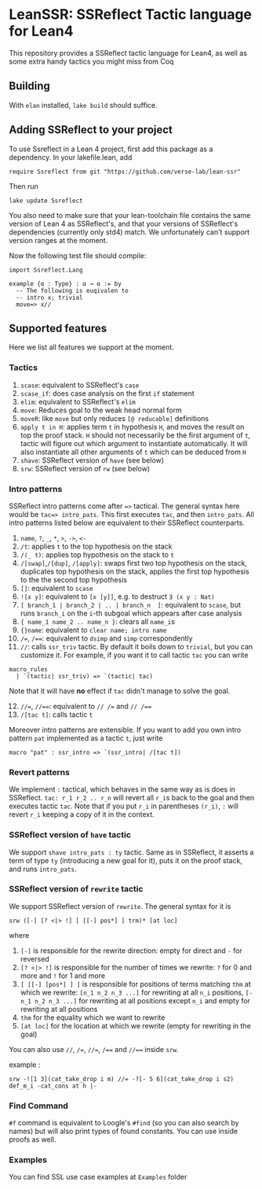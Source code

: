 # LeanSSR: SSReflect Tactic language for Lean4

This repository provides a SSReflect tactic language for Lean4, as well as some extra handy tactics you might miss from Coq

## Building 

With `elan` installed, `lake build` should suffice.

## Adding SSReflect to your project

To use Ssreflect in a Lean 4 project, first add this package as a dependency. In your lakefile.lean, add

```lean
require Ssreflect from git "https://github.com/verse-lab/lean-ssr"
```

Then run 

```
lake update Ssreflect
```

You also need to make sure that your lean-toolchain file contains the same version of Lean 4 as SSReflect's, and that your versions of SSReflect's dependencies (currently only std4) match. We unfortunately can't support version ranges at the moment.

Now the following test file should compile:

```lean
import Ssreflect.Lang

example {α : Type} : α → α := by
  -- The following is euqivalen to 
  -- intro x; trivial
  move=> x//
```


## Supported features

Here we list all features we support at the moment.

### Tactics

1. `scase`: equivalent to SSReflect's `case`
6. `scase_if`: does case analysis on the first `if` statement
2. `elim`: equivalent to SSReflect's `elim`
3. `move`:  Reduces goal to the weak head normal form
4. `moveR`: like `move` but only reduces `[@ reducable]` definitions
5. `apply t in H`: applies term `t` in hypothesis `H`, and moves the result on top the proof stack. `H` should not necessarily be the first argument of `t`, tactic will figure out which argument to instantiate automatically. It will also instantiate all other arguments of `t` which can be deduced from `H`
6. `shave`: SSReflect version of `have` (see below)
6. `srw`: SSReflect version of `rw` (see below)

### Intro patterns

SSReflect intro patterns come after `=>` tactical. The general syntax here would be `tac=> intro_pats`. This first executes `tac`, and then `intro_pats`. All intro patterns listed below are equivalent to their SSReflect counterparts.

1. `name`, `?`, `_`, `*`, `>`, `->`, `<-`
2. `/t`: applies `t` to the top hypothesis on the stack 
3. `/(_ t)`: applies top hypothesis on the stack to `t` 
4. `/[swap]`,`/[dup]`, `/[apply]`: swaps first two top hypothesis on the stack, duplicates top hypothesis on the stack, applies the first top hypothesis to the the second top hypothesis
5. `[]`: equivalent to `scase`
6. `![x y]`: equivalent to `[x [y]]`, e.g. to destruct `∃ (x y : Nat)`
7. `[ branch_1 | branch_2 | .. | branch_n  ]`: equivalent to `scase`, but runs `branch_i` on the `i`-th subgoal which appears after case analysis
8. `{ name_1 name_2 .. name_n }`: clears all `name_i`s
9. `{}name`: equivalent to `clear name; intro name`
10. `/=`, `/==`: equivalent to `dsimp` and `simp` correspondently
11. `//`: calls `ssr_triv` tactic. By default it boils down to `trivial`, but you can customize it. For example, if you want it to call tactic `tac` you can write 
```lean
macro_rules
  | `(tactic| ssr_triv) => `(tactic| tac)
```
Note that it will have **no** effect if `tac` didn't manage to solve the goal.

12. `//=`, `//==`: equivalent to `// /=` and `// /==`
13. `/[tac t]`: calls tactic `t`

Moreover intro patterns are extensible. If you want to add you own intro pattern `pat` implemented as a tactic `t`, just write 

```lean
macro "pat" : ssr_intro => `(ssr_intro| /[tac t])
```

### Revert patterns

We implement `:` tactical, which behaves in the same way as is does in SSReflect. `tac: r_1 r_2 .. r_n` will revert all `r_i`s back to the goal and then executes tactic `tac`. Note that if you put `r_i` in parentheses `(r_i)`, `:` will revert `r_i` keeping a copy of it in the context. 

### SSReflect version of `have` tactic

We support `shave intro_pats : ty` tactic. Same as in SSReflect, it asserts a term of type `ty` (introducing a new goal for it), puts it on the proof stack, and runs `intro_pats`.

### SSReflect version of `rewrite` tactic

We support SSReflect version of `rewrite`. The general syntax for it is 
```lean
srw ([-] [? <|> !] [ [[-] pos*] ] trm)* [at loc]
```
where
1.  `[-]` is responsible for the rewrite direction: empty for direct and `-` for reversed
2. `[? <|> !]` is responsible for the number of times we rewrite: `?` for 0 and more and `!` for 1 and more
3. `[ [[-] [pos*] ] ]` is responsible for positions of terms matching `thm` at which we rewrite: `[n_1 n_2 n_3 ...]` for rewriting at all `n_i` positions, `[- n_1 n_2 n_3 ...]` for rewriting at all positions except `n_i` and empty for rewriting at all positions
4. `thm` for the equality which we want to rewrite 
5. `[at loc]` for the location at which we rewrite (empty for rewriting in the goal)

You can also use `//`, `/=`, `//=`, `/==` and `//==` inside `srw`. 

example : 
```lean
srw -![1 3](cat_take_drop i m) //= -?[- 5 6](cat_take_drop i s2) def_m_i -cat_cons at h |-
```

### Find Command

`#f` command is equivalent to Loogle's `#find` (so you can also search by names) but will also print types of found constants. You can use inside proofs as well.

### Examples

You can find SSL use case examples at `Examples` folder
